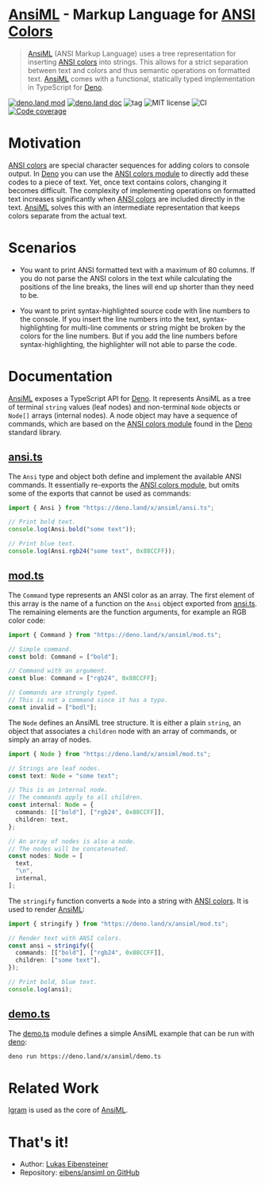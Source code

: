 # [AnsiML] - Markup Language for [ANSI Colors]

> [AnsiML] (ANSI Markup Language) uses a tree representation for inserting
> [ANSI colors] into strings. This allows for a strict separation between text
> and colors and thus semantic operations on formatted text. [AnsiML] comes with
> a functional, statically typed implementation in TypeScript for [Deno].

[![deno.land mod](https://img.shields.io/badge/deno.land-ansiml-lightgrey.svg?logo=deno)](https://deno.land/x/ansiml)
[![deno.land doc](https://doc.deno.land/badge.svg)](https://doc.deno.land/https/deno.land/x/ansiml/mod.ts)
![tag](https://img.shields.io/github/v/tag/eibens/ansiml)
![MIT license](https://img.shields.io/github/license/eibens/ansiml)
![CI](https://github.com/eibens/ansiml/workflows/ci/badge.svg)
[![Code coverage](https://img.shields.io/codecov/c/github/eibens/ansiml)](https://codecov.io/gh/eibens/ansiml)

# Motivation

[ANSI colors] are special character sequences for adding colors to console
output. In [Deno] you can use the [ANSI colors module] to directly add these
codes to a piece of text. Yet, once text contains colors, changing it becomes
difficult. The complexity of implementing operations on formatted text increases
significantly when [ANSI colors] are included directly in the text. [AnsiML]
solves this with an intermediate representation that keeps colors separate from
the actual text.

# Scenarios

- You want to print ANSI formatted text with a maximum of 80 columns. If you do
  not parse the ANSI colors in the text while calculating the positions of the
  line breaks, the lines will end up shorter than they need to be.

- You want to print syntax-highlighted source code with line numbers to the
  console. If you insert the line numbers into the text, syntax-highlighting for
  multi-line comments or string might be broken by the colors for the line
  numbers. But if you add the line numbers before syntax-highlighting, the
  highlighter will not able to parse the code.

# Documentation

[AnsiML] exposes a TypeScript API for [Deno]. It represents AnsiML as a tree of
terminal `string` values (leaf nodes) and non-terminal `Node` objects or
`Node[]` arrays (internal nodes). A node object may have a sequence of commands,
which are based on the [ANSI colors module] found in the [Deno] standard
library.

## [ansi.ts]

The `Ansi` type and object both define and implement the available ANSI
commands. It essentially re-exports the [ANSI colors module], but omits some of
the exports that cannot be used as commands:

```ts
import { Ansi } from "https://deno.land/x/ansiml/ansi.ts";

// Print bold text.
console.log(Ansi.bold("some text"));

// Print blue text.
console.log(Ansi.rgb24("some text", 0x88CCFF));
```

## [mod.ts]

The `Command` type represents an ANSI color as an array. The first element of
this array is the name of a function on the `Ansi` object exported from
[ansi.ts]. The remaining elements are the function arguments, for example an RGB
color code:

```ts
import { Command } from "https://deno.land/x/ansiml/mod.ts";

// Simple command.
const bold: Command = ["bold"];

// Command with an argument.
const blue: Command = ["rgb24", 0x88CCFF];

// Commands are strongly typed.
// This is not a command since it has a typo.
const invalid = ["bodl"];
```

The `Node` defines an AnsiML tree structure. It is either a plain `string`, an
object that associates a `children` node with an array of commands, or simply an
array of nodes.

```ts
import { Node } from "https://deno.land/x/ansiml/mod.ts";

// Strings are leaf nodes.
const text: Node = "some text";

// This is an internal node.
// The commands apply to all children.
const internal: Node = {
  commands: [["bold"], ["rgb24", 0x88CCFF]],
  children: text,
};

// An array of nodes is also a node.
// The nodes will be concatenated.
const nodes: Node = [
  text,
  "\n",
  internal,
];
```

The `stringify` function converts a `Node` into a string with [ANSI colors]. It
is used to render [AnsiML]:

```ts
import { stringify } from "https://deno.land/x/ansiml/mod.ts";

// Render text with ANSI colors.
const ansi = stringify({
  commands: [["bold"], ["rgb24", 0x88CCFF]],
  children: ["some text"],
});

// Print bold, blue text.
console.log(ansi);
```

## [demo.ts]

The [demo.ts] module defines a simple AnsiML example that can be run with
[deno]:

```sh
deno run https://deno.land/x/ansiml/demo.ts
```

# Related Work

[lgram] is used as the core of [AnsiML].

# That's it!

- Author: [Lukas Eibensteiner]
- Repository: [eibens/ansiml on GitHub]

<!-- links -->

[AnsiML]: #
[lgram]: https://github.com/eibens/lgram
[mod.ts]: mod.ts
[demo.ts]: demo.ts
[ansi.ts]: ansi.ts
[ANSI colors]: https://en.wikipedia.org/wiki/ANSI_escape_code
[Deno]: https://deno.land/
[ANSI colors module]: https://deno.land/std/fmt/colors.ts
[eibens/ansiml on GitHub]: https://github.com/eibens/ansiml
[Lukas Eibensteiner]: mailto:l.eibesnteiner@gmail.com
